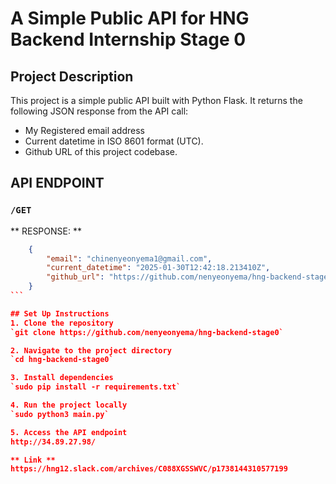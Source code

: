 # A Simple Public API for HNG Backend Internship Stage 0

## Project Description
This project is a simple public API built with Python Flask. It returns the following JSON response from the API call:
- My Registered email address
- Current datetime in ISO 8601 format (UTC).
- Github URL of this project codebase.

## API ENDPOINT
### `/GET`
** RESPONSE: **

````json
    {
        "email": "chinenyeonyema1@gmail.com",
        "current_datetime": "2025-01-30T12:42:18.213410Z",
        "github_url": "https://github.com/nenyeonyema/hng-backend-stage0"
    }
```

## Set Up Instructions
1. Clone the repository
`git clone https://github.com/nenyeonyema/hng-backend-stage0`

2. Navigate to the project directory
`cd hng-backend-stage0`

3. Install dependencies
`sudo pip install -r requirements.txt`

4. Run the project locally
`sudo python3 main.py`

5. Access the API endpoint
http://34.89.27.98/

** Link **
https://hng12.slack.com/archives/C088XGSSWVC/p1738144310577199